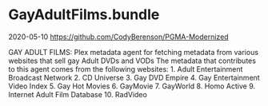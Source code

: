 # GayAdultFilms.bundle

2020-05-10
https://github.com/CodyBerenson/PGMA-Modernized

GAY ADULT FILMS:
Plex metadata agent for fetching metadata from various websites that sell gay Adult DVDs and VODs
The metadata that contributes to this agent comes from the following websites:
    1. Adult Entertainment Broadcast Network
    2. CD Universe
    3. Gay DVD Empire
    4. Gay Entertainment Video Index
    5. Gay Hot Movies
    6. GayMovie
	7. GayWorld
    8. Homo Active
	9. Internet Adult Film Database
   10. RadVideo
